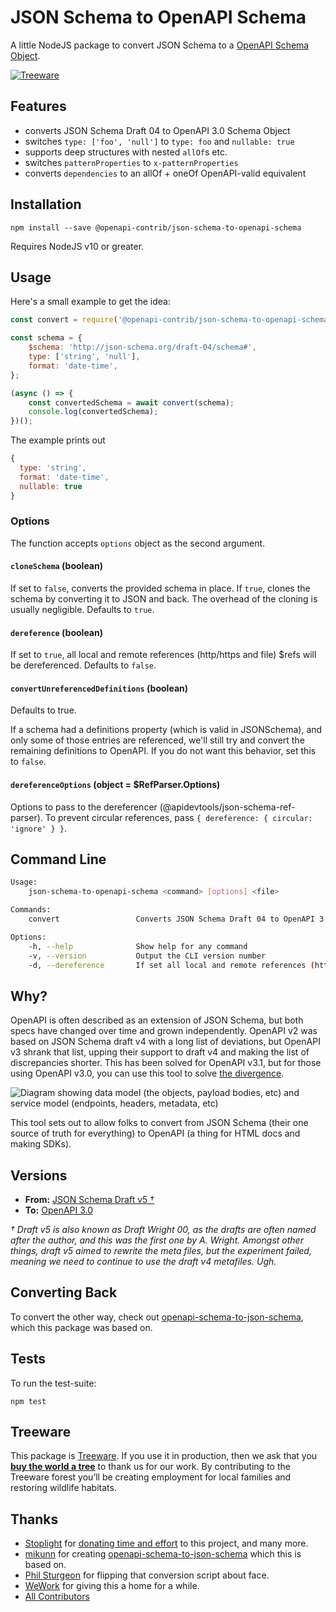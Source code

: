 # JSON Schema to OpenAPI Schema

A little NodeJS package to convert JSON Schema to a [OpenAPI Schema Object](http://spec.openapis.org/oas/v3.0.3.html#schema-object).

[![Treeware](https://img.shields.io/badge/dynamic/json?color=brightgreen&label=Treeware&query=%24.total&url=https%3A%2F%2Fpublic.offset.earth%2Fusers%2Ftreeware%2Ftrees)](https://treeware.earth)

## Features

- converts JSON Schema Draft 04 to OpenAPI 3.0 Schema Object
- switches `type: ['foo', 'null']` to `type: foo` and `nullable: true`
- supports deep structures with nested `allOf`s etc.
- switches `patternProperties` to `x-patternProperties`
- converts `dependencies` to an allOf + oneOf OpenAPI-valid equivalent

## Installation

```shell
npm install --save @openapi-contrib/json-schema-to-openapi-schema
```

Requires NodeJS v10 or greater.

## Usage

Here's a small example to get the idea:

```js
const convert = require('@openapi-contrib/json-schema-to-openapi-schema');

const schema = {
	$schema: 'http://json-schema.org/draft-04/schema#',
	type: ['string', 'null'],
	format: 'date-time',
};

(async () => {
	const convertedSchema = await convert(schema);
	console.log(convertedSchema);
})();
```

The example prints out

```js
{
  type: 'string',
  format: 'date-time',
  nullable: true
}
```

### Options

The function accepts `options` object as the second argument.

#### `cloneSchema` (boolean)

If set to `false`, converts the provided schema in place. If `true`, clones the schema by converting it to JSON and back. The overhead of the cloning is usually negligible. Defaults to `true`.

#### `dereference` (boolean)

If set to `true`, all local and remote references (http/https and file) $refs will be dereferenced. Defaults to `false`.

#### `convertUnreferencedDefinitions` (boolean)

Defaults to true.

If a schema had a definitions property (which is valid in JSONSchema), and only some of those entries are referenced, we'll still try and convert the remaining definitions to OpenAPI. If you do not want this behavior, set this to `false`.

#### `dereferenceOptions` (object = $RefParser.Options)

Options to pass to the dereferencer (@apidevtools/json-schema-ref-parser). To prevent circular references, pass `{ dereference: { circular: 'ignore' } }`.

## Command Line

```sh
Usage:
    json-schema-to-openapi-schema <command> [options] <file>

Commands:
    convert                 Converts JSON Schema Draft 04 to OpenAPI 3.0 Schema Object

Options:
    -h, --help              Show help for any command
    -v, --version           Output the CLI version number
    -d, --dereference       If set all local and remote references (http/https and file) $refs will be dereferenced
```

## Why?

OpenAPI is often described as an extension of JSON Schema, but both specs have changed over time and grown independently. OpenAPI v2 was based on JSON Schema draft v4 with a long list of deviations, but OpenAPI v3 shrank that list, upping their support to draft v4 and making the list of discrepancies shorter. This has been solved for OpenAPI v3.1, but for those using OpenAPI v3.0, you can use this tool to solve [the divergence](https://apisyouwonthate.com/blog/openapi-and-json-schema-divergence).

![Diagram showing data model (the objects, payload bodies, etc) and service model (endpoints, headers, metadata, etc)](https://cdn-images-1.medium.com/max/1600/0*hijIL-3Xa5EFZ783.png)

This tool sets out to allow folks to convert from JSON Schema (their one source of truth for everything) to OpenAPI (a thing for HTML docs and making SDKs).

## Versions

- **From:** [JSON Schema Draft v5 †](http://json-schema.org/specification-links.html#draft-5)
- **To:** [OpenAPI 3.0](https://github.com/OAI/OpenAPI-Specification/blob/master/versions/3.0.3.md)

_† Draft v5 is also known as Draft Wright 00, as the drafts are often named after the author, and this was the first one by A. Wright. Amongst other things, draft v5 aimed to rewrite the meta files, but the experiment failed, meaning we need to continue to use the draft v4 metafiles. Ugh._

## Converting Back

To convert the other way, check out [openapi-schema-to-json-schema], which this package was based on.

## Tests

To run the test-suite:

```shell
npm test
```

## Treeware

This package is [Treeware](https://treeware.earth). If you use it in production, then we ask that you [**buy the world a tree**](https://plant.treeware.earth/{venfor}/{package}) to thank us for our work. By contributing to the Treeware forest you’ll be creating employment for local families and restoring wildlife habitats.

## Thanks

- [Stoplight][] for [donating time and effort](https://stoplight.io/blog/companies-supporting-open-source/) to this project, and many more.
- [mikunn][] for creating [openapi-schema-to-json-schema] which this is based on.
- [Phil Sturgeon][] for flipping that conversion script about face.
- [WeWork][] for giving this a home for a while.
- [All Contributors][link-contributors]

[mikunn]: https://github.com/mikunn
[wework]: https://github.com/wework
[stoplight]: https://stoplight.io/
[phil sturgeon]: https://github.com/philsturgeon
[openapi-schema-to-json-schema]: https://github.com/openapi-contrib/openapi-schema-to-json-schema
[link-contributors]: https://github.com/openapi-contrib/json-schema-to-openapi-schema/graphs/contributors
